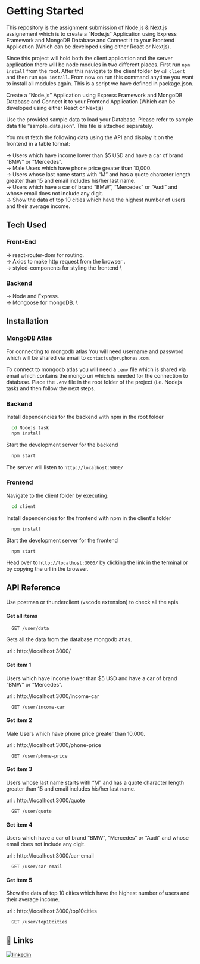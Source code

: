 
# Getting Started

This repository is the assignment submission of Node.js & Next.js assignement which is to create a “Node.js” Application using Express Framework and MongoDB Database and Connect it to your Frontend Application (Which can be developed using either React or Nextjs).

Since this project will hold both the client application and the server application there will be node modules in two different places. First run `npm install` from the root. After this navigate to the client folder by `cd client` and then run `npm install`. From now on run this command anytime you want to install all modules again. This is a script we have defined in package.json. 

Create a “Node.js” Application using Express Framework and MongoDB Database and Connect it to your Frontend Application (Which can be developed using either React or Nextjs)

Use the provided sample data to load your Database. Please refer to sample data file “sample_data.json”. This file is attached separately. 

You must fetch the following data using the API and display it on the frontend in a table format:

-> Users which have income lower than $5 USD and have a car of brand “BMW” or “Mercedes”.\
-> Male Users which have phone price greater than 10,000.\
-> Users whose last name starts with “M” and has a quote character length greater than 15 and email includes his/her last name.\
-> Users which have a car of brand “BMW”, “Mercedes” or “Audi” and whose email does not include any digit.\
-> Show the data of top 10 cities which have the highest number of users and their average income.





## Tech Used

### Front-End

 -> react-router-dom for routing. \
 -> Axios to make http request from the browser . \
 -> styled-components for styling the frontend \

### Backend

-> Node and Express. \
 -> Mongoose for mongoDB. \
## Installation

### MongoDB Atlas

For connecting to mongodb atlas You will need username and password which will be shared via email to `contactus@oruphones.com`.

To connect to mongodb atlas you will need a `.env` file which is shared via email which contains the mongo uri which is needed for the connection to database. Place the `.env` file in the root folder of the project (i.e. Nodejs task) and then follow the next steps.

### Backend

Install dependencies for the backend with npm in the root folder

```bash
  cd Nodejs task
  npm install
```

Start the development server  for the backend 

```bash
  npm start
```
The server will listen to `http://localhost:5000/` 

### Frontend

Navigate to the client folder by executing:

```bash
  cd client
```

Install dependencies for the frontend with npm in the client's folder

```bash
  npm install
```
Start the development server for the frontend 

```bash
  npm start
```
Head over to `http://localhost:3000/` by clicking the link in the terminal or by copying the url in the browser.





## API Reference

Use postman or thunderclient (vscode extension) to check all the apis.

#### Get all items

```http
  GET /user/data
```
Gets all the data from the database mongodb atlas.

url : http://localhost:3000/

#### Get item 1

Users which have income lower than $5 USD and have a car of brand “BMW” or “Mercedes”.

url : http://localhost:3000/income-car

```http
  GET /user/income-car
```

#### Get item 2

Male Users which have phone price greater than 10,000.

url : http://localhost:3000/phone-price

```http
  GET /user/phone-price
```

#### Get item 3

Users whose last name starts with “M” and has a quote character length greater than 15 and email includes his/her last name.

url : http://localhost:3000/quote

```http
  GET /user/quote
```

#### Get item 4

Users which have a car of brand “BMW”, “Mercedes” or “Audi” and whose email does not include any digit.

url : http://localhost:3000/car-email

```http
  GET /user/car-email
```

#### Get item 5

Show the data of top 10 cities which have the highest number of users and their average income.

url : http://localhost:3000/top10cities

```http
  GET /user/top10cities
```


## 🔗 Links
[![linkedin](https://img.shields.io/badge/linkedin-0A66C2?style=for-the-badge&logo=linkedin&logoColor=white)](https://www.linkedin.com/in/pratish-ninawe-6199b2220/)


